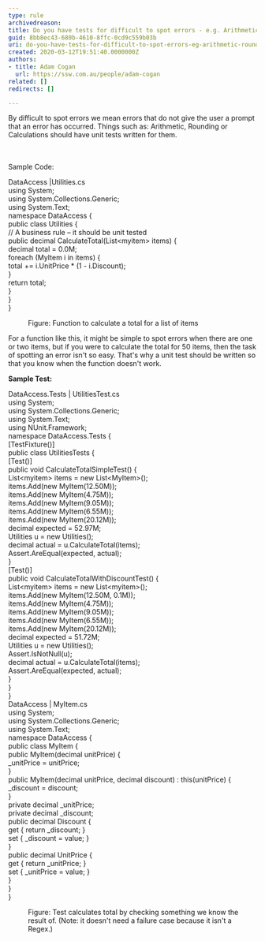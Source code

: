 ```yaml
---
type: rule
archivedreason: 
title: Do you have tests for difficult to spot errors - e.g. Arithmetic, Rounding, Regular Expressions?
guid: 8bb8ec43-680b-4610-8ffc-0cd9c559b03b
uri: do-you-have-tests-for-difficult-to-spot-errors-eg-arithmetic-rounding-regular-expressions
created: 2020-03-12T19:51:40.0000000Z
authors:
- title: Adam Cogan
  url: https://ssw.com.au/people/adam-cogan
related: []
redirects: []

---
```



By difficult to spot errors we mean errors that do not give the user a prompt that an error has occurred. Things such as&#58; Arithmetic, Rounding or Calculations should have unit tests written for them.<br>
<br><excerpt class='endintro'></excerpt><br>
<p>Sample Code&#58;</p><p class="ssw15-rteElement-CodeArea">DataAccess |Utilities.cs<br>using System;<br>using System.Collections.Generic;<br>using System.Text;<br>namespace DataAccess &#123;<br> public class Utilities &#123;<br> // A business rule – it should be unit tested<br> public decimal CalculateTotal(List&lt;myitem&gt; items) &#123;<br> decimal total = 0.0M;<br> foreach (MyItem i in items) &#123;<br> total += i.UnitPrice * (1 - i.Discount);<br> &#125;<br> return total;<br> &#125; <br> &#125;<br>&#125;</p><dd class="ssw15-rteElement-FigureNormal">​Figure&#58; Function to calculate a total for a list of items</dd><p class="ssw15-rteElement-P">For a func​​tion like this, it might be simple to spot errors when there are one or two items, but if you were to calculate the total for 50 items, then the task of spotting an error isn't so easy. That's why a unit test should be written so that you know when the function doesn't work.</p><p><b>Sample Test&#58;</b></p><p class="ssw15-rteElement-CodeArea">DataAccess.Tests | UtilitiesTest.cs<br>using System;<br>using System.Collections.Generic;<br>using System.Text;<br>using NUnit.Framework;<br>namespace DataAccess.Tests &#123;<br> [TestFixture()]<br> public class UtilitiesTests &#123;<br> [Test()]<br> public void CalculateTotalSimpleTest() &#123;<br> List&lt;myitem&gt; items = new List&lt;MyItem&gt;();<br> items.Add(new MyItem(12.50M));<br> items.Add(new MyItem(4.75M));<br> items.Add(new MyItem(9.05M));<br> items.Add(new MyItem(6.55M));<br> items.Add(new MyItem(20.12M));<br> decimal expected = 52.97M;<br> Utilities u = new Utilities();<br> decimal actual = u.CalculateTotal(items);<br> Assert.AreEqual(expected, actual);<br> &#125;<br> [Test()]<br> public void CalculateTotalWithDiscountTest() &#123;<br> List&lt;myitem&gt; items = new List&lt;myitem&gt;();<br> items.Add(new MyItem(12.50M, 0.1M));<br> items.Add(new MyItem(4.75M));<br> items.Add(new MyItem(9.05M));<br> items.Add(new MyItem(6.55M));<br> items.Add(new MyItem(20.12M));<br> decimal expected = 51.72M;<br> Utilities u = new Utilities();<br> Assert.IsNotNull(u);<br> decimal actual = u.CalculateTotal(items);<br> Assert.AreEqual(expected, actual);<br> &#125;<br> &#125;<br>&#125;<br>DataAccess | MyItem.cs<br>using System;<br>using System.Collections.Generic;<br>using System.Text;<br>namespace DataAccess &#123;<br> public class MyItem &#123;<br> public MyItem(decimal unitPrice) &#123;<br> _unitPrice = unitPrice;<br> &#125;<br> public MyItem(decimal unitPrice, decimal discount) &#58; this(unitPrice) &#123;<br> _discount = discount;<br> &#125;<br> private decimal _unitPrice;<br> private decimal _discount;<br> public decimal Discount &#123;<br> get &#123; return _discount; &#125;<br> set &#123; _discount = value; &#125;<br> &#125;<br> public decimal UnitPrice &#123;<br> get &#123; return _unitPrice; &#125;<br> set &#123; _unitPrice = value; &#125;<br> &#125;<br> &#125;<br>&#125;</p><dd class="ssw15-rteElement-FigureNormal">​Figure&#58; Test calculates total by checking something we know the result of. (Note&#58; it doesn't need a failure case because it isn't a Regex.)​<br></dd>


